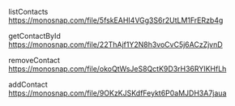 listContacts
https://monosnap.com/file/5fskEAHI4VGg3S6r2UtLM1FrERzb4g

getContactById
https://monosnap.com/file/22ThAjf1Y2N8h3voCvC5j6ACzZjvnD

removeContact
https://monosnap.com/file/okoQtWsJeS8QctK9D3rH36RYIKHfLh

addContact
https://monosnap.com/file/9OKzKJSKdfFeykt6P0aMJDH3A7jaua

